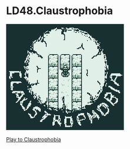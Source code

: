 # LD48.Claustrophobia

![Claustrophobia](./sources/game/assets/images/splash-160x144@2x.png)

[Play to Claustrophobia](https://deformhead.github.io/LD48.Claustrophobia/index.html)
